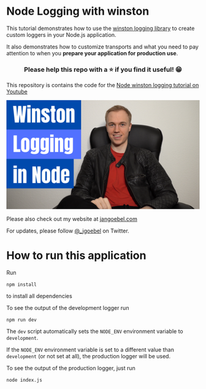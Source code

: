 # Node Logging with winston

This tutorial demonstrates how to use the [winston logging library](https://github.com/winstonjs/winston) to create custom loggers in your Node.js application.

It also demonstrates how to customize transports and what you need to pay attention to when you **prepare your application for production use**.

<h3 align="center">Please help this repo with a ⭐️ if you find it useful! 😁</h3>

This repository is contains the code for the [Node winston logging tutorial on Youtube](https://www.youtube.com/watch?v=A5YiqaQbsyI)

[![Node winston logging tutorial](images/node-winston-logging-tutorial.png)](https://www.youtube.com/watch?v=A5YiqaQbsyI)

Please also check out my website at [jangoebel.com](https://jangoebel.com)

For updates, please follow [@_jgoebel](https://twitter.com/_jgoebel) on Twitter.

# How to run this application

Run

```
npm install
```

to install all dependencies

To see the output of the development logger run

```
npm run dev
```

The `dev` script automatically sets the `NODE_ENV` environment variable to `development`.

If the `NODE_ENV` environment variable is set to a different value than `development` (or not set at all), the production logger will be used.

To see the output of the production logger, just run

```
node index.js
```
